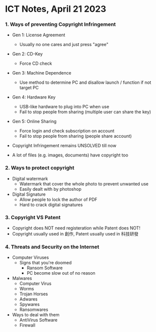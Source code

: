 # ICT Notes, April 21 2023 #

### 1. Ways of preventing Copyright Infringement ###
- Gen 1: License Agreement
  - Usually no one cares and just press "agree"
- Gen 2: CD-Key
  - Force CD check
- Gen 3: Machine Dependence
  - Use method to determine PC and disallow launch / function if not target PC
- Gen 4: Hardware Key
  - USB-like hardware to plug into PC when use
  - Fail to stop people from sharing (multiple user can share the key)
- Gen 5: Online Sharing
  - Force login and check subscription on account
  - Fail to stop people from sharing (people share account)
- Copyright Infringement remains UNSOLVED till now

- A lot of files (e.g. images, documents) have copyright too

### 2. Ways to protect copyright ###
- Digital watermark
  - Watermark that cover the whole photo to prevent unwanted use
  - Easily dealt with by photoshop
- Digital Signature
  - Allow people to lock the author of PDF
  - Hard to crack digital signatures

### 3. Copyright VS Patent ###
- Copyright does NOT need registeration while Patent does NOT!
- Copyright usually used in 創作, Patent usually used in 科技研發

### 4. Threats and Security on the Internet ###
- Computer Viruses
  - Signs that you're doomed
    - Ransom Software
    - PC become slow out of no reason
- Malwares
  - Computer Virus
  - Worms
  - Trojan Horses
  - Adwares
  - Spywares
  - Ransomwares
- Ways to deal with them
  - AntiVirus Software
  - Firewall
